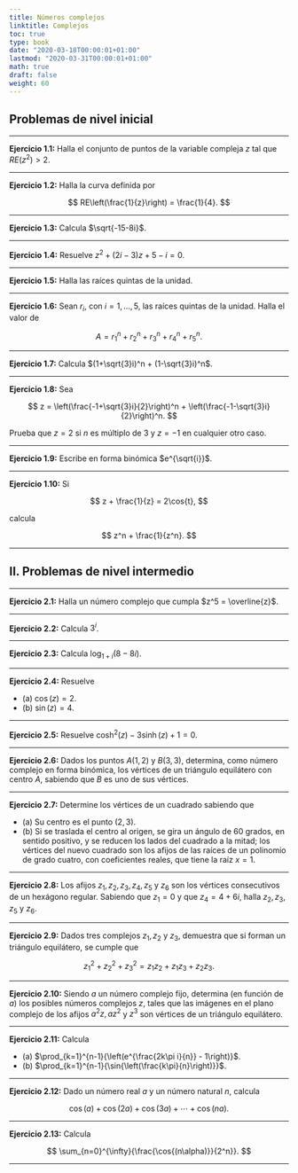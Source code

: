 ```yaml
---
title: Números complejos
linktitle: Complejos
toc: true
type: book
date: "2020-03-18T00:00:01+01:00"
lastmod: "2020-03-31T00:00:01+01:00"
math: true
draft: false
weight: 60
---
```


## Problemas de nivel inicial

---

**Ejercicio 1.1:** Halla el conjunto de puntos de la variable compleja $z$ tal que $RE(z^2) > 2$.

---

**Ejercicio 1.2:** Halla la curva definida por

$$
RE\left(\frac{1}{z}\right) = \frac{1}{4}.
$$

---

**Ejercicio 1.3:** Calcula $\sqrt{-15-8i}$.

---

**Ejercicio 1.4:** Resuelve $z^2 + (2i - 3)z + 5-i = 0$.

---

**Ejercicio 1.5:** Halla las raíces quintas de la unidad.

---

**Ejercicio 1.6:** Sean $r_i$, con $i=1,\ldots,5$, las raíces quintas de la unidad. Halla el valor de 

$$
A = r_1^n + r_2^n + r_3^n + r_4^n + r_5^n.
$$

---

**Ejercicio 1.7:** Calcula $(1+\sqrt{3}i)^n + (1-\sqrt{3}i)^n$.

---


**Ejercicio 1.8:** Sea

$$
z = \left(\frac{-1+\sqrt{3}i}{2}\right)^n + \left(\frac{-1-\sqrt{3}i}{2}\right)^n.
$$

Prueba que $z=2$ si $n$ es múltiplo de $3$ y $z=-1$ en cualquier otro caso.

---

**Ejercicio 1.9:** Escribe en forma binómica $e^{\sqrt{i}}$.

---

**Ejercicio 1.10:** Si 

$$
z + \frac{1}{z} = 2\cos{t},
$$ 

calcula 

$$
z^n + \frac{1}{z^n}.
$$

---

## II. Problemas de nivel intermedio

---

**Ejercicio 2.1:** Halla un número complejo que cumpla $z^5 = \overline{z}$.

---

**Ejercicio 2.2:** Calcula $3^i$.

---

**Ejercicio 2.3:** Calcula $\log_{1 + i}{(8 - 8i)}$.

---

**Ejercicio 2.4:** Resuelve

- (a) $\cos{(z)} = 2$.
- (b) $\sin{(z)} = 4$.

---

**Ejercicio 2.5:** Resuelve $\cosh^2{(z)} - 3\sinh{(z)} + 1 = 0$.

---

**Ejercicio 2.6:** Dados los puntos $A(1, 2)$ y $B(3,3)$, determina, como número complejo en forma binómica, los vértices de un triángulo equilátero con centro $A$, sabiendo que $B$ es uno de sus vértices.

---

**Ejercicio 2.7:** Determine los vértices de un cuadrado sabiendo que

- (a) Su centro es el punto $(2, 3)$.
- (b) Si se traslada el centro al origen, se gira un ángulo de $60$ grados, en sentido positivo, y se reducen los lados del cuadrado a la mitad; los vértices del nuevo cuadrado son los afijos de las raíces de un polinomio de grado cuatro, con coeficientes reales, que tiene la raíz $x = 1$.

---

**Ejercicio 2.8:** Los afijos $z_1, z_2, z_3, z_4, z_5$ y $z_6$ son los vértices consecutivos de un hexágono regular. Sabiendo que $z_1 = 0$ y que $z_4 = 4 + 6i$, halla $z_2, z_3, z_5$ y $z_6$.

---

**Ejercicio 2.9:** Dados tres complejos $z_1, z_2$ y $z_3$, demuestra que si forman un triángulo equilátero, se cumple que

$$
z_1^2 + z_2^2 + z_3^2 = z_1z_2 + z_1z_3 + z_2z_3.
$$

---

**Ejercicio 2.10:** Siendo $a$ un número complejo fijo, determina (en función de $a$) los posibles números complejos $z$, tales que las imágenes en el plano complejo de los afijos $a^2z, az^2$ y $z^3$ son vértices de un triángulo equilátero.

---

**Ejercicio 2.11:** Calcula

- (a) $\prod_{k=1}^{n-1}{\left(e^{\frac{2k\pi i}{n}} - 1\right)}$.
- (b) $\prod_{k=1}^{n-1}{\sin{\left(\frac{k\pi}{n}\right)}}$.

---

**Ejercicio 2.12:** Dado un número real $a$ y un número natural $n$, calcula

$$
\cos{(a)} + \cos{(2a)} + \cos{(3a)} + \cdots + \cos{(na)}.
$$

---

**Ejercicio 2.13:** Calcula

$$
\sum_{n=0}^{\infty}{\frac{\cos{(n\alpha)}}{2^n}}.
$$

---
